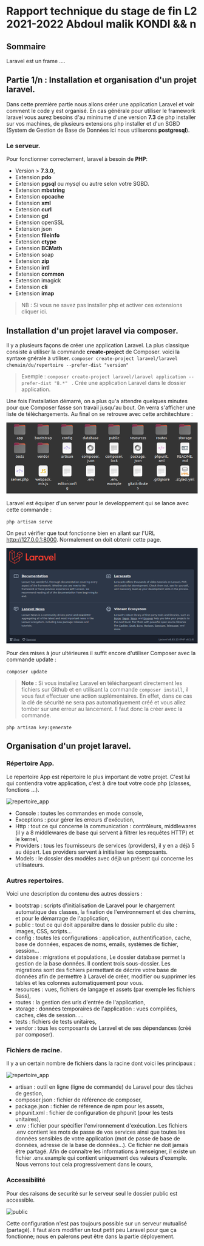 # Rapport technique du stage  de fin L2 2021-2022 Abdoul malik KONDI && n

## Sommaire
Laravel est un frame ....

## Partie 1/n : Installation et organisation d'un projet laravel. 
Dans cette première partie nous allons créer une application Laravel et voir comment le code y est organisé.
En cas générale pour utiliser le framework laravel vous aurez besoins d'au mininume d'une version **7.3** de php
installer sur vos machines, de plusieurs extensions php installer et d'un SGBD (System de Gestion de Base de Données ici nous utiliserons **postgresql**).

### Le serveur.
Pour fonctionner correctement, laravel à besoin de **PHP**:

- Version > **7.3.0**,
- Extension **pdo** 
- Extension **pgsql** ou *mysql* ou autre selon votre SGBD.
- Extension **mbstring**
- Extension **opcache**
- Extension **xml**
- Extension **curl**
- Extension **gd**
- Extension openSSL
- Extension json
- Extension **fileinfo**
- Extension **ctype**
- Extension **BCMath**
- Extension soap
- Extension **zip**
- Extension **intl**
- Extension **common**
- Extension imagick
- Extension **cli**
- Extension **imap**

> NB : Si vous ne savez pas installer php et activer ces extensions cliquer ici.

## Installation d'un projet laravel via composer.
Il y a plusieurs façons de créer une application Laravel. La plus classique consiste à utiliser la commande 
**create-project** de Composer. voici la syntaxe gnérale à utiliser.
`composer create-project laravel/laravel chemain/du/repertoire --prefer-dist "version" `

> Exemple : `composer create-project laravel/laravel application --prefer-dist "8.*" ` . 
> Crée une application Laravel dans le dossier application.

Une fois l'installation démarré, on a plus qu'a attendre quelques minutes pour que Composer fasse son travail
jusqu'au bout. On verra s'afficher une liste de téléchargements. Au final on se retrouve avec cette architechture :

![archithecture](images/archithecture.png)

Laravel est équiper d'un server pour le developpement qui se lance avec cette commande :

`php artisan serve`

On peut vérifier que tout fonctionne bien en allant sur l'URL http://127.0.0.1:8000. Normalement on
doit obtenir cette page.

![laravel localhost](images/laravel_localhost.png)

Pour des mises à jour ultérieures il suffit encore d'utiliser Composer avec la commande update :

`composer update`

> **Note :** Si vous installez Laravel en téléchargeant directement les fichiers sur Github et en utilisant
> la commande `composer install`, il vous faut effectuer une action suplémentaires.
> En effet, dans ce cas la clé de sécurité ne sera pas automatiquement créé et vous allez tomber sur une
> erreur au lancement. Il faut donc la créer avec la commande.

`php artisan key:generate`

## Organisation d'un projet laravel.

### Répertoire App.
Le repertoire App est répertoire le plus important de votre projet. C'est lui qui contiendra votre application,
c'est à dire tout votre code php (classes, fonctions ...).

![repertoire_app]()

- Console : toutes les commandes en mode console,
- Exceptions : pour gérer les erreurs d'exécution,
- Http : tout ce qui concerne la communication : contrôleurs, middlewares (il y a 8 middlewares
de base qui servent à filtrer les requêtes HTTP) et le kernel,
- Providers : tous les fournisseurs de services (providers), il y en a déjà 5 au départ. Les providers
servent à initialiser les composants.
- Models : le dossier des modèles avec déjà un présent qui concerne les utilisateurs.

### Autres repertoires.

Voici une description du contenu des autres dossiers :
- bootstrap : scripts d'initialisation de Laravel pour le chargement automatique des classes, la
fixation de l'environnement et des chemins, et pour le démarrage de l'application,
- public : tout ce qui doit apparaître dans le dossier public du site : images, CSS, scripts...
- config : toutes les configurations : application, authentification, cache, base de données, espaces
de noms, emails, systèmes de fichier, session...
- database : migrations et populations,
Le dossier database permet la gestion de la base données. Il contient trois sous-dossier.
Les migrations sont des fichiers permettant de décrire votre base de données afin de permettre
à Laravel de créer, modifier ou supprimer les tables et les colonnes automatiquement pour vous.
- resources : vues, fichiers de langage et assets (par exemple les fichiers Sass),
- routes : la gestion des urls d'entrée de l'application,
- storage : données temporaires de l'application : vues compilées, caches, clés de session. . .
- tests : fichiers de tests unitaires,
- vendor : tous les composants de Laravel et de ses dépendances (créé par composer).

### Fichiers de racine.
Il y a un certain nombre de fichiers dans la racine dont voici les principaux :

![repertoire_app]()

- artisan : outil en ligne (ligne de commande) de Laravel pour des tâches de gestion,
- composer.json : fichier de référence de composer,
- package.json : fichier de référence de npm pour les assets,
- phpunit.xml : fichier de configuration de phpunit (pour les tests unitaires),
- .env : fichier pour spécifier l'environnement d'exécution.
Les fichiers .env contient les mots de passe de vos services ainsi que toutes les données sensibles
de votre application (mot de passe de base de données, adresse de la base de données...).
Ce fichier ne doit jamais être partagé. Afin de connaître les informations à renseigner, il existe
un fichier .env.example qui contient uniquement des valeurs d'exemple.
Nous verrons tout cela progressivement dans le cours,

### Accessibilité
Pour des raisons de securité sur le serveur seul le dossier public est accessible.

![public]()

Cette configuration n'est pas toujours possible sur un serveur mutualisé (partagé). Il faut alors modifier 
un tout petit peu Laravel pour que ça fonctionne; nous en palerons peut être dans la partie déployement.

